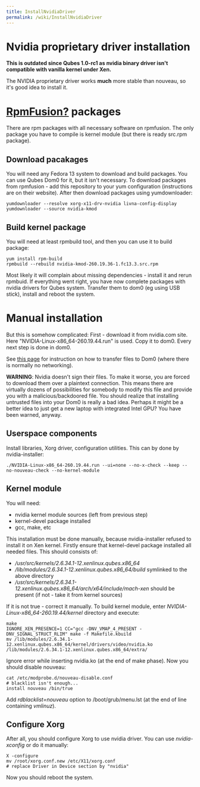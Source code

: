 ```yaml
---
title: InstallNvidiaDriver
permalink: /wiki/InstallNvidiaDriver
---
```


Nvidia proprietary driver installation
======================================

**This is outdated since Qubes 1.0-rc1 as nvidia binary driver isn't compatible with vanilla kernel under Xen.**

The NVIDIA proprietary driver works **much** more stable than nouveau, so it's good idea to install it.

[RpmFusion?](/wiki/RpmFusion) packages
======================================

There are rpm packages with all necessary software on rpmfusion. The only package you have to compile is kernel module (but there is ready src.rpm package).

Download pacakages
------------------

You will need any Fedora 13 system to download and build packages. You can use Qubes Dom0 for it, but it isn't necessary. To download packages from rpmfusion - add this repository to your yum configuration (instructions are on their website). After then download packages using yumdownloader:

``` {.wiki}
yumdownloader --resolve xorg-x11-drv-nvidia livna-config-display
yumdownloader --source nvidia-kmod
```

Build kernel package
--------------------

You will need at least rpmbuild tool, and then you can use it to build package:

``` {.wiki}
yum install rpm-build
rpmbuild --rebuild nvidia-kmod-260.19.36-1.fc13.3.src.rpm
```

Most likely it will complain about missing dependencies - install it and rerun rpmbuid. If everything went right, you have now complete packages with nvidia drivers for Qubes system. Transfer them to dom0 (eg using USB stick), install and reboot the system.

Manual installation
===================

But this is somehow complicated: First - download it from nvidia.com site. Here "NVIDIA-Linux-x86\_64-260.19.44.run" is used. Copy it to dom0. Every next step is done in dom0.

See [this page](/wiki/CopyToDomZero) for instruction on how to transfer files to Dom0 (where there is normally no networking).

**WARNING**: Nvidia doesn't sign their files. To make it worse, you are forced to download them over a plaintext connection. This means there are virtually dozens of possibilities for somebody to modify this file and provide you with a malicious/backdoored file. You should realize that installing untrusted files into your Dom0 is really a bad idea. Perhaps it might be a better idea to just get a new laptop with integrated Intel GPU? You have been warned, anyway.

Userspace components
--------------------

Install libraries, Xorg driver, configuration utilities. This can by done by nvidia-installer:

``` {.wiki}
./NVIDIA-Linux-x86_64-260.19.44.run --ui=none --no-x-check --keep --no-nouveau-check --no-kernel-module
```

Kernel module
-------------

You will need:

-   nvidia kernel module sources (left from previous step)
-   kernel-devel package installed
-   gcc, make, etc

This installation must be done manually, because nvidia-installer refused to install it on Xen kernel. Firstly ensure that kernel-devel package installed all needed files. This should consists of:

-   */usr/src/kernels/2.6.34.1-12.xenlinux.qubes.x86\_64*
-   */lib/modules/2.6.34.1-12.xenlinux.qubes.x86\_64/build* symlinked to the above directory
-   */usr/src/kernels/2.6.34.1-12.xenlinux.qubes.x86\_64/arch/x64/include/mach-xen* should be present (if not - take it from kernel sources)

If it is not true - correct it manually. To build kernel module, enter *NVIDIA-Linux-x86\_64-260.19.44/kernel* directory and execute:

``` {.wiki}
make
IGNORE_XEN_PRESENCE=1 CC="gcc -DNV_VMAP_4_PRESENT -DNV_SIGNAL_STRUCT_RLIM" make -f Makefile.kbuild
mv /lib/modules/2.6.34.1-12.xenlinux.qubes.x86_64/kernel/drivers/video/nvidia.ko /lib/modules/2.6.34.1-12.xenlinux.qubes.x86_64/extra/
```

Ignore error while inserting nvidia.ko (at the end of make phase). Now you should disable nouveau:

``` {.wiki}
cat /etc/modprobe.d/nouveau-disable.conf
# blacklist isn't enough...
install nouveau /bin/true
```

Add *rdblacklist=nouveau* option to /boot/grub/menu.lst (at the end of line containing *vmlinuz*).

Configure Xorg
--------------

After all, you should configure Xorg to use nvidia driver. You can use *nvidia-xconfig* or do it manually:

``` {.wiki}
X -configure
mv /root/xorg.conf.new /etc/X11/xorg.conf
# replace Driver in Device section by "nvidia"
```

Now you should reboot the system.
